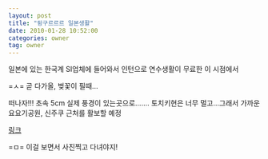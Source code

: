 ```yaml
---
layout: post
title: "뒹구르르르 일본생활"
date: 2010-01-28 10:52:00
categories: owner
tag: owner
---
```


일본에 있는 한국계 SI업체에 들어와서
인턴으로 연수생활이 무료한 이 시점에서

=ㅅ= 곧 다가올, 벚꽃이 필때...

떠나자!!!
초속 5cm 실제 풍경이 있는곳으로.......
토치키현은 너무 멀고...그래서 가까운 요요기공원, 신주쿠 근처를 활보할 예정

[링크](http://waiwai.map.yahoo.co.jp/smap?mid=dvFF_NnEm9JFxYj7qLxAFktQX4ZFOtE_Tg--)

=ㅁ= 이걸 보면서 사진찍고 다녀야지!
